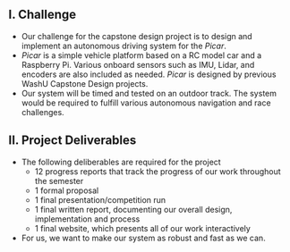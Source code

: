 
## I. Challenge

- Our challenge for the capstone design project is to design and implement an autonomous driving system for the _Picar_. 
- _Picar_ is a simple vehicle platform based on a RC model car and a Raspberry Pi. Various onboard sensors such as IMU, Lidar, and encoders are also included as needed. _Picar_ is designed by previous WashU Capstone Design projects.
- Our system will be timed and tested on an outdoor track. The system would be required to fulfill various autonomous navigation and race challenges.

## II. Project Deliverables

- The following deliberables are required for the project
	- 12 progress reports that track the progress of our work throughout the semester
	- 1 formal proposal 
	- 1 final presentation/competition run
	- 1 final written report, documenting our overall design, implementation and process
	- 1 final website, which presents all of our work interactively
- For us, we want to make our system as robust and fast as we can.

